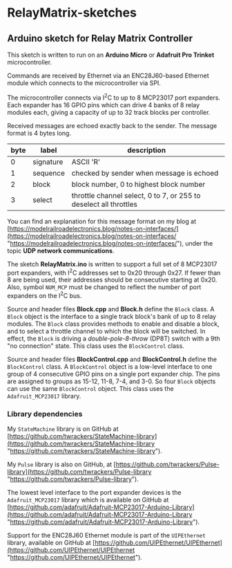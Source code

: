 # RelayMatrix-sketches

## Arduino sketch for Relay Matrix Controller ##

This sketch is written to run on an **Arduino Micro** or **Adafruit Pro Trinket** microcontroller.

Commands are received by Ethernet via an ENC28J60-based Ethernet module which connects to the microcontroller via SPI.

The microcontroller connects via I<sup>2</sup>C to up to 8 MCP23017 port expanders.  Each expander has 16 GPIO pins which can drive 4 banks
of 8 relay modules each, giving a capacity of up to 32 track blocks per controller.

Received messages are echoed exactly back to the sender.  The message format is 4 bytes long.

byte|label|description
----|-----|-----------
0|signature|ASCII 'R'
1|sequence|checked by sender when message is echoed
2|block|block number, 0 to highest block number
3|select|throttle channel select, 0 to 7, or 255 to deselect all throttles

You can find an explanation for this message format on my blog at [https://modelrailroadelectronics.blog/notes-on-interfaces/](https://modelrailroadelectronics.blog/notes-on-interfaces/ "https://modelrailroadelectronics.blog/notes-on-interfaces/"), under the topic **UDP network communications**.

The sketch **RelayMatrix.ino** is written to support a full set of 8 MCP23017 port expanders, with I<sup>2</sup>C addresses set to 0x20 through 0x27.  If fewer than 8 are being used, their addresses should be consecutive starting at 0x20.  Also, symbol `NUM_MCP` must be changed to reflect the number of port expanders on the I<sup>2</sup>C bus.

Source and header files **Block.cpp** and **Block.h** define the `Block` class.  A `Block` object is the interface to a single track block's bank of up to 8 relay modules.  The `Block` class provides methods to enable and disable a block, and to select a throttle channel to which the block will be switched.  In effect, the `Block` is driving a *double-pole-8-throw* (DP8T) switch with a 9th "no connection" state.  This class uses the `BlockControl` class.

Source and header files **BlockControl.cpp** and **BlockControl.h** define the `BlockControl` class.  A `BlockControl` object is a low-level interface to one group of 4 consecutive GPIO pins on a single port expander chip.  The pins are assigned to groups as 15-12, 11-8, 7-4, and 3-0.  So four `Block` objects can use the same `BlockControl` object.  This class uses the `Adafruit_MCP23017` library.

### Library dependencies ###

My `StateMachine` library is on GitHub at [https://github.com/twrackers/StateMachine-library](https://github.com/twrackers/StateMachine-library "https://github.com/twrackers/StateMachine-library").

My `Pulse` library is also on GitHub, at [https://github.com/twrackers/Pulse-library](https://github.com/twrackers/Pulse-library "https://github.com/twrackers/Pulse-library").

The lowest level interface to the port expander devices is the `Adafruit_MCP23017` library which is available on GitHub at [https://github.com/adafruit/Adafruit-MCP23017-Arduino-Library](https://github.com/adafruit/Adafruit-MCP23017-Arduino-Library "https://github.com/adafruit/Adafruit-MCP23017-Arduino-Library").

Support for the ENC28J60 Ethernet module is part of the `UIPEthernet` library, available on GitHub at [https://github.com/UIPEthernet/UIPEthernet](https://github.com/UIPEthernet/UIPEthernet "https://github.com/UIPEthernet/UIPEthernet").
